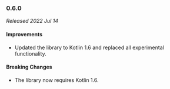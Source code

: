 ### 0.6.0

_Released 2022 Jul 14_

#### Improvements

- Updated the library to Kotlin 1.6 and replaced all experimental functionality.

#### Breaking Changes

- The library now requires Kotlin 1.6.